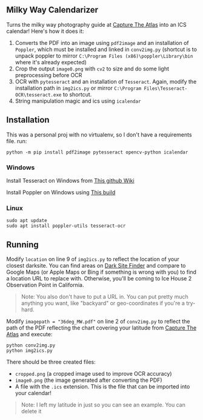 ## Milky Way Calendarizer

Turns the milky way photography guide at [Capture The Atlas](https://capturetheatlas.com) into an ICS calendar! Here's how it does it:

1. Converts the PDF into an image using `pdf2image` and an installation of `Poppler`, which must be installed and linked in `conv2img.py` (shortcut is to unpack poppler to mirror `C:\Program Files (x86)\poppler\Library\bin` where it's already expected)
2. Crop the output `image0.png` with `cv2` to size and do some light preprocessing before OCR
3. OCR with `pytesseract` and an installation of `Tesseract`. Again, modify the installation path in `img2ics.py` or mirror `C:\Program Files\Tesseract-OCR\tesseract.exe` to shortcut. 
4. String manipulation magic and ics using `icalendar`

## Installation
This was a personal proj with no virtualenv, so I don't have a requirements file. run:

`python -m pip install pdf2image pytesseract opencv-python icalendar`

### Windows 
Install Tesseract on Windows from [This github Wiki](https://github.com/UB-Mannheim/tesseract/wiki)

Install Poppler on Windows using [This build](https://github.com/oschwartz10612/poppler-windows/releases/tag/v22.01.0-0)

### Linux
```
sudo apt update
sudo apt install poppler-utils tesseract-ocr
```

## Running
Modify `location` on line 9 of `img2ics.py` to reflect the location of your closest darksite. You can find areas on [Dark Site Finder](http://darksitefinder.com/maps/world.html) and compare to Google Maps (or Apple Maps or Bing if something is wrong with you) to find a location URL to replace with. Otherwise, you'll be coming to Ice House 2 Observation Point in California.
> Note: You also don't have to put a URL in. You can put pretty much anything you want, like "backyard" or geo-coordinates if you're a try-hard.


Modify `imagepath = "36deg_MW.pdf"` on line 2 of `conv2img.py` to reflect the path of the PDF reflecting the chart covering your latitude from [Capture The Atlas](https://capturetheatlas.com) and execute:

```
python conv2img.py
python img2ics.py
```

There should be three created files:

* `cropped.png` (a cropped image used to improve OCR accuracy)
* `image0.png` (the image generated after converting the PDF)
* A file with the `.ics` extension. This is the file that can be imported into your calendar!

> Note: I left my latitude in just so you can see an example. You can delete it